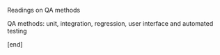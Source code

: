 Readings on QA methods

QA methods: unit, integration, regression, user interface and automated testing

[end]